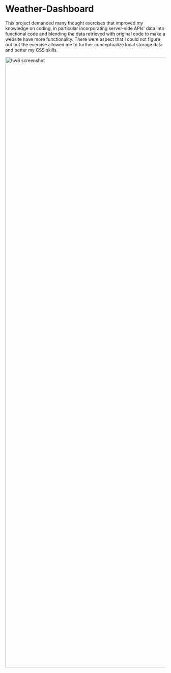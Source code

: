 # Weather-Dashboard
This project demanded many thought exercises that improved my knowledge on coding, in particular incorporating server-side APIs' data into functional code and blending the data retrieved with original code to make a website have more functionality. There were aspect that I could not figure out but the exercise allowed me to further conceptualize local storage data and better my CSS skills.

<img width="1920" alt="hw6 screenshot" src="https://user-images.githubusercontent.com/88978036/137599755-f058aad4-00aa-45ca-b5db-eca863e5d199.png">
